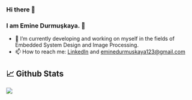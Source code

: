 ### Hi there 👋

### I am Emine Durmuşkaya. :slightly_smiling_face:


- 🌱 I’m currently developing and working on myself in the fields of Embedded System Design and Image Processing.
- 📫 How to reach me: [LinkedIn](https://www.linkedin.com/in/emine-durmu%C5%9Fkaya-020217182/)  and eminedurmuskaya123@gmail.com
  

## 📈 Github Stats

<a href="https://github.com/eminedrmsky">
  <img align="center" src="https://github-readme-stats.vercel.app/api/top-langs/?username=eminedrmsky&hide=shell,jupyter notebook,&title_color=000000&text_color=000000&icon_color=2bbc8a&bg_color=ffffff" />
</a>


<br/>
